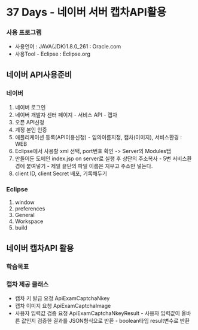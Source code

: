 # 37 Days - 네이버 서버 캡차API활용

### 사용 프로그램

* 사용언어 : JAVA\(JDK\)1.8.0\_261 : Oracle.com
* 사용Tool  - Eclipse : Eclipse.org

## 네이버 API사용준비

### 네이버

1. 네이버 로그인
2. 네이버 개발자 센터 페이지 - 서비스 API - 캡차
3. 오픈 API신청
4. 계정 본인 인증
5. 애플리케이션 등록\(API이용신청\) - 임의이름지정, 캡차\(이미지\), 서비스환경 : WEB
6. Eclipse에서 사용할 xml 선택, port번호 확인 -&gt; Server의 Modules탭
7. 만들어둔 도메인 index.jsp on server로 실행 후 상단의 주소복사 - 5번 서비스환경에 붙여넣기 - 제일 끝단의 파일 이름은 지우고 주소만 넣는다.
8. client ID, client Secret 배포, 기록해두기 

### Eclipse

1. window 
2. preferences
3. General
4. Workspace
5. build

## 네이버 캡차API 활용

### 학습목표

### 캡차 제공 클래스

* 캡차 키 발급 요청 ApiExamCaptchaNkey
* 캡차 이미지 요청 ApiExamCaptchaImage
* 사용자 입력값 검증 요청 ApiExamCaptchaNkeyResult - 사용자 입력값이 올바른 값인지 검증한 결과를 JSON형식으로 반환 - boolean타입 result변수로 반환

